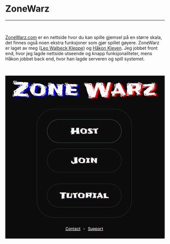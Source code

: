 # ZoneWarz


---
<br>

[ZoneWarz.com](https://ZoneWarz.com) er en nettside hvor du kan spille gjemsel på en større skala, det finnes også noen ekstra funksjoner som gjør spillet gøyere. ZoneWarz er laget av meg ([Leo Walbeck Kleppe](https://lkleppe.com)) og [Håkon Kleven](https://ZoneWarz.com). Jeg jobbet front end, hvor jeg lagde nettside utseende og knapp funksjonaliteter, mens Håkon jobbet back end, hvor han lagde serveren og spill systemet.

<br>

![ZoneWarz Bilde](https://github.com/Werhww/markdown/blob/main/pictures/zonewarz.png?raw=true)
